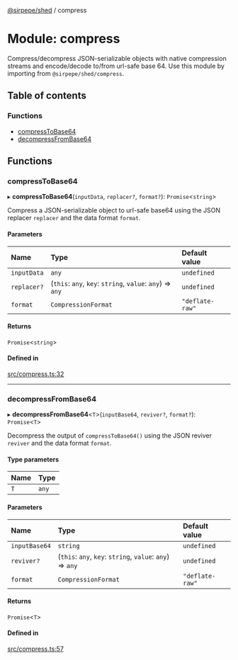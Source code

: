 [@sirpepe/shed](../README.md) / compress

# Module: compress

Compress/decompress JSON-serializable objects with native compression streams
and encode/decode to/from url-safe base 64. Use this module by importing from
`@sirpepe/shed/compress`.

## Table of contents

### Functions

- [compressToBase64](compress.md#compresstobase64)
- [decompressFromBase64](compress.md#decompressfrombase64)

## Functions

### compressToBase64

▸ **compressToBase64**(`inputData`, `replacer?`, `format?`): `Promise`\<`string`\>

Compress a JSON-serializable object to url-safe base64 using the JSON
replacer `replacer` and the data format `format`.

#### Parameters

| Name | Type | Default value |
| :------ | :------ | :------ |
| `inputData` | `any` | `undefined` |
| `replacer?` | (`this`: `any`, `key`: `string`, `value`: `any`) => `any` | `undefined` |
| `format` | `CompressionFormat` | `"deflate-raw"` |

#### Returns

`Promise`\<`string`\>

#### Defined in

[src/compress.ts:32](https://github.com/SirPepe/shed/blob/92a10f4/src/compress.ts#L32)

___

### decompressFromBase64

▸ **decompressFromBase64**\<`T`\>(`inputBase64`, `reviver?`, `format?`): `Promise`\<`T`\>

Decompress the output of `compressToBase64()`  using the JSON reviver
`reviver` and the data format `format`.

#### Type parameters

| Name | Type |
| :------ | :------ |
| `T` | `any` |

#### Parameters

| Name | Type | Default value |
| :------ | :------ | :------ |
| `inputBase64` | `string` | `undefined` |
| `reviver?` | (`this`: `any`, `key`: `string`, `value`: `any`) => `any` | `undefined` |
| `format` | `CompressionFormat` | `"deflate-raw"` |

#### Returns

`Promise`\<`T`\>

#### Defined in

[src/compress.ts:57](https://github.com/SirPepe/shed/blob/92a10f4/src/compress.ts#L57)
